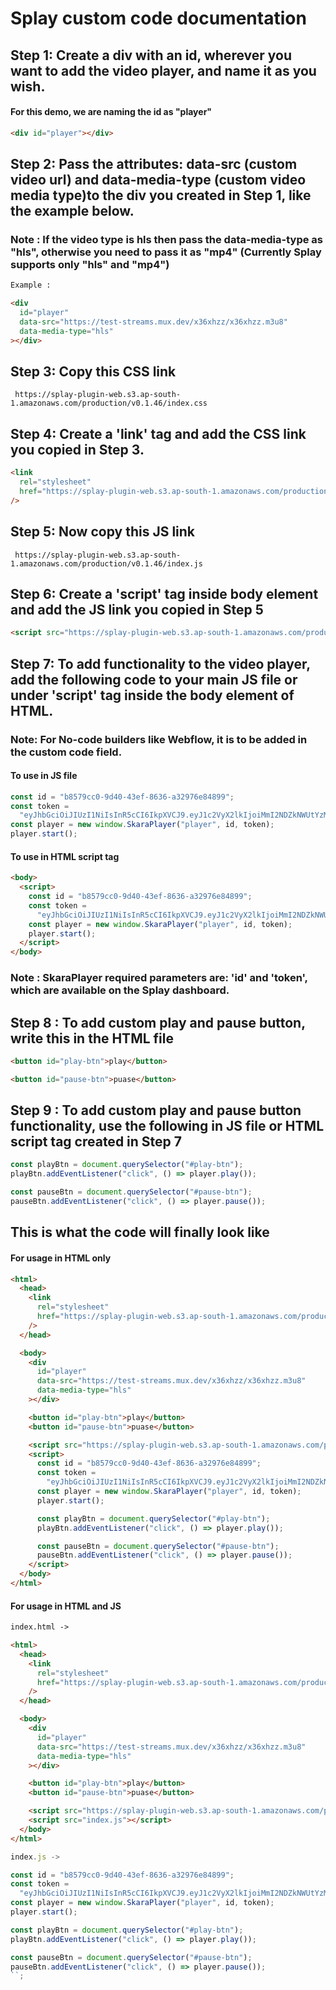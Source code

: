 # Splay custom code documentation

## Step 1: Create a div with an id, wherever you want to add the video player, and name it as you wish.

#### For this demo, we are naming the id as "player"

```html
<div id="player"></div>
```

## Step 2: Pass the attributes: data-src (custom video url) and data-media-type (custom video media type)to the div you created in Step 1, like the example below.

### Note : If the video type is hls then pass the data-media-type as "hls", otherwise you need to pass it as "mp4" (Currently Splay supports only "hls" and "mp4")

```html
Example :

<div
  id="player"
  data-src="https://test-streams.mux.dev/x36xhzz/x36xhzz.m3u8"
  data-media-type="hls"
></div>
```

## Step 3: Copy this CSS link

`
https://splay-plugin-web.s3.ap-south-1.amazonaws.com/production/v0.1.46/index.css`

## Step 4: Create a 'link' tag and add the CSS link you copied in Step 3.

```html
<link
  rel="stylesheet"
  href="https://splay-plugin-web.s3.ap-south-1.amazonaws.com/production/v0.1.46/index.css"
/>
```

## Step 5: Now copy this JS link

`
https://splay-plugin-web.s3.ap-south-1.amazonaws.com/production/v0.1.46/index.js`

## Step 6: Create a 'script' tag inside body element and add the JS link you copied in Step 5

```html
<script src="https://splay-plugin-web.s3.ap-south-1.amazonaws.com/production/v0.1.46/index.js"></script>
```

<!-- ```html
<head>
  <link
    rel="stylesheet"
    href="https://splay-plugin-web.s3.ap-south-1.amazonaws.com/production/v0.1.46/index.css"
  />
</head>

<body>
  <div
    id="player"
    data-src="https://test-streams.mux.dev/x36xhzz/x36xhzz.m3u8"
    data-media-type="hls"
  ></div>

  <script src="https://splay-plugin-web.s3.ap-south-1.amazonaws.com/production/v0.1.46/index.js"></script>
</body>
``` -->

## Step 7: To add functionality to the video player, add the following code to your main JS file or under 'script' tag inside the body element of HTML.

### Note: For No-code builders like Webflow, it is to be added in the custom code field.

#### To use in JS file

```js
const id = "b8579cc0-9d40-43ef-8636-a32976e84899";
const token =
  "eyJhbGciOiJIUzI1NiIsInR5cCI6IkpXVCJ9.eyJ1c2VyX2lkIjoiMmI2NDZkNWUtYzMxZC00YTMxLWFmM2UtMjYxYTRlZWY0MDYyIiwiaXNzIjoic2thcmEtcGxheWVyIiwic3ViIjoiYjg1NzljYzAtOWQ0MC00M2VmLTg2MzYtYTMyOTc2ZTg0ODk5IiwiYXVkIjpbInBsYXllci1kZXYiXSwibmJmIjoxNzA4NDIxNjExLCJpYXQiOjE3MDg0MjE2MTF9.VTkmc4KiFtO1xwQTb_dP3xjuErzYr1SSUJU4fgVpxPg";
const player = new window.SkaraPlayer("player", id, token);
player.start();
```

#### To use in HTML script tag

```html
<body>
  <script>
    const id = "b8579cc0-9d40-43ef-8636-a32976e84899";
    const token =
      "eyJhbGciOiJIUzI1NiIsInR5cCI6IkpXVCJ9.eyJ1c2VyX2lkIjoiMmI2NDZkNWUtYzMxZC00YTMxLWFmM2UtMjYxYTRlZWY0MDYyIiwiaXNzIjoic2thcmEtcGxheWVyIiwic3ViIjoiYjg1NzljYzAtOWQ0MC00M2VmLTg2MzYtYTMyOTc2ZTg0ODk5IiwiYXVkIjpbInBsYXllci1kZXYiXSwibmJmIjoxNzA4NDIxNjExLCJpYXQiOjE3MDg0MjE2MTF9.VTkmc4KiFtO1xwQTb_dP3xjuErzYr1SSUJU4fgVpxPg";
    const player = new window.SkaraPlayer("player", id, token);
    player.start();
  </script>
</body>
```

### Note : SkaraPlayer required parameters are: 'id' and 'token', which are available on the Splay dashboard.

<!-- ### The div id is the one you created in Step 2 -->

## Step 8 : To add custom play and pause button, write this in the HTML file

```html
<button id="play-btn">play</button>

<button id="pause-btn">puase</button>
```

## Step 9 : To add custom play and pause button functionality, use the following in JS file or HTML script tag created in Step 7

```js
const playBtn = document.querySelector("#play-btn");
playBtn.addEventListener("click", () => player.play());

const pauseBtn = document.querySelector("#pause-btn");
pauseBtn.addEventListener("click", () => player.pause());
```

## This is what the code will finally look like

#### For usage in HTML only

```html
<html>
  <head>
    <link
      rel="stylesheet"
      href="https://splay-plugin-web.s3.ap-south-1.amazonaws.com/production/v0.1.46/index.css"
    />
  </head>

  <body>
    <div
      id="player"
      data-src="https://test-streams.mux.dev/x36xhzz/x36xhzz.m3u8"
      data-media-type="hls"
    ></div>

    <button id="play-btn">play</button>
    <button id="pause-btn">puase</button>

    <script src="https://splay-plugin-web.s3.ap-south-1.amazonaws.com/production/v0.1.46/index.js"></script>
    <script>
      const id = "b8579cc0-9d40-43ef-8636-a32976e84899";
      const token =
        "eyJhbGciOiJIUzI1NiIsInR5cCI6IkpXVCJ9.eyJ1c2VyX2lkIjoiMmI2NDZkNWUtYzMxZC00YTMxLWFmM2UtMjYxYTRlZWY0MDYyIiwiaXNzIjoic2thcmEtcGxheWVyIiwic3ViIjoiYjg1NzljYzAtOWQ0MC00M2VmLTg2MzYtYTMyOTc2ZTg0ODk5IiwiYXVkIjpbInBsYXllci1kZXYiXSwibmJmIjoxNzA4NDIxNjExLCJpYXQiOjE3MDg0MjE2MTF9.VTkmc4KiFtO1xwQTb_dP3xjuErzYr1SSUJU4fgVpxPg";
      const player = new window.SkaraPlayer("player", id, token);
      player.start();

      const playBtn = document.querySelector("#play-btn");
      playBtn.addEventListener("click", () => player.play());

      const pauseBtn = document.querySelector("#pause-btn");
      pauseBtn.addEventListener("click", () => player.pause());
    </script>
  </body>
</html>
```

#### For usage in HTML and JS

```html
index.html ->

<html>
  <head>
    <link
      rel="stylesheet"
      href="https://splay-plugin-web.s3.ap-south-1.amazonaws.com/production/v0.1.46/index.css"
    />
  </head>

  <body>
    <div
      id="player"
      data-src="https://test-streams.mux.dev/x36xhzz/x36xhzz.m3u8"
      data-media-type="hls"
    ></div>

    <button id="play-btn">play</button>
    <button id="pause-btn">puase</button>

    <script src="https://splay-plugin-web.s3.ap-south-1.amazonaws.com/production/v0.1.46/index.js"></script>
    <script src="index.js"></script>
  </body>
</html>
```

```js
index.js ->

const id = "b8579cc0-9d40-43ef-8636-a32976e84899";
const token =
  "eyJhbGciOiJIUzI1NiIsInR5cCI6IkpXVCJ9.eyJ1c2VyX2lkIjoiMmI2NDZkNWUtYzMxZC00YTMxLWFmM2UtMjYxYTRlZWY0MDYyIiwiaXNzIjoic2thcmEtcGxheWVyIiwic3ViIjoiYjg1NzljYzAtOWQ0MC00M2VmLTg2MzYtYTMyOTc2ZTg0ODk5IiwiYXVkIjpbInBsYXllci1kZXYiXSwibmJmIjoxNzA4NDIxNjExLCJpYXQiOjE3MDg0MjE2MTF9.VTkmc4KiFtO1xwQTb_dP3xjuErzYr1SSUJU4fgVpxPg";
const player = new window.SkaraPlayer("player", id, token);
player.start();

const playBtn = document.querySelector("#play-btn");
playBtn.addEventListener("click", () => player.play());

const pauseBtn = document.querySelector("#pause-btn");
pauseBtn.addEventListener("click", () => player.pause());
``;
```

